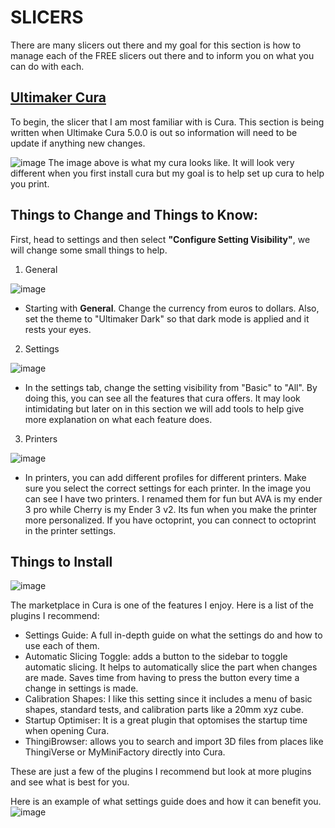 # SLICERS
There are many slicers out there and my goal for this section is how to manage each of the FREE slicers out there and to inform you on what you can do with each. 

## [Ultimaker Cura](https://ultimaker.com/software/ultimaker-cura)
To begin, the slicer that I am most familiar with is Cura. This section is being written when Ultimake Cura 5.0.0 is out so information will need to be update if anything new changes. 

![image](https://user-images.githubusercontent.com/80706125/172038717-be0e5cf1-9b1c-4137-9d6c-e22f3942bfac.png)
The image above is what my cura looks like. It will look very different when you first install cura but my goal is to help set up cura to help you print. 

## Things to Change and Things to Know:
First, head to settings and then select **"Configure Setting Visibility"**, we will change some small things to help. 

1. General 

![image](https://user-images.githubusercontent.com/80706125/172038855-0920f47f-775f-4563-a16b-112be4aaa5f4.png)
* Starting with **General**. Change the currency from euros to dollars. Also, set the theme to "Ultimaker Dark" so that dark mode is applied and it rests your eyes. 

2. Settings

![image](https://user-images.githubusercontent.com/80706125/172039134-79e20bfe-09a5-4692-8ad3-7c281dd82732.png)
* In the settings tab, change the setting visibility from "Basic" to "All". By doing this, you can see all the features that cura offers. It may look intimidating but later on in this section we will add tools to help give more explanation on what each feature does. 

3. Printers

![image](https://user-images.githubusercontent.com/80706125/172039615-c9155b52-5436-4db6-9852-bf48f2391cb1.png)
* In printers, you can add different profiles for different printers. Make sure you select the correct settings for each printer. In the image you can see I have two printers. I renamed them for fun but AVA is my ender 3 pro while Cherry is my Ender 3 v2. Its fun when you make the printer more personalized. If you have octoprint, you can connect to octoprint in the printer settings. 

## Things to Install

![image](https://user-images.githubusercontent.com/80706125/172052583-866db59a-8683-4371-9fb8-9b61efa894fb.png)

The marketplace in Cura is one of the features I enjoy. Here is a list of the plugins I recommend:
* Settings Guide: A full in-depth guide on what the settings do and how to use each of them.
* Automatic Slicing Toggle: adds a button to the sidebar to toggle automatic slicing. It helps to automatically slice the part when changes are made. Saves time from having to press the button every time a change in settings is made.
* Calibration Shapes: I like this setting since it includes a menu of basic shapes, standard tests, and calibration parts like a 20mm xyz cube. 
* Startup Optimiser: It is a great plugin that optomises the startup time when opening Cura.
* ThingiBrowser: allows you to search and import 3D files from places like ThingiVerse or MyMiniFactory directly into Cura. 

These are just a few of the plugins I recommend but look at more plugins and see what is best for you. 

Here is an example of what settings guide does and how it can benefit you. 
![image](https://user-images.githubusercontent.com/80706125/172053816-3c8582a0-ed1f-4c70-8eee-4390f805c61d.png)







 
